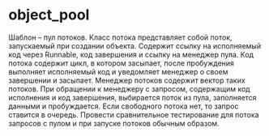 # object_pool
Шаблон – пул потоков. Класс потока представляет собой поток, запускаемый при
создании объекта. Содержит ссылку на исполняемый код через Runnable, код
завершения и ссылку на менеджер пула. Код потока содержит цикл, в котором
засыпает, после пробуждения выполняет исполняемый код и уведомляет
менеджер о своем завершении и засыпает. Менеджер потоков содержит вектор
таких потоков. При обращении к менеджеру с запросом, содержащим код
исполнения и код завершения, выбирается поток из пула, заполняется данными и
пробуждается. Если свободного потока нет, то запрос ставится в очередь.
Провести сравнительное тестирование для потока запросов с пулом и при запуске
потоков обычным образом.
